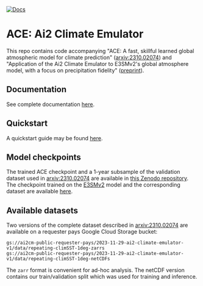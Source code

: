 [![Docs](https://readthedocs.org/projects/ai2-climate-emulator/badge/?version=latest)](https://ai2-climate-emulator.readthedocs.io/en/latest/)

# ACE: Ai2 Climate Emulator
This repo contains code accompanying "ACE: A fast, skillful learned global atmospheric model for climate prediction" ([arxiv:2310.02074](https://arxiv.org/abs/2310.02074)) and "Application of the Ai2 Climate Emulator to E3SMv2's global atmosphere model, with a focus on precipitation fidelity" ([preprint](https://doi.org/10.22541/au.170864176.62037635/v2)).

## Documentation

See complete documentation [here](https://ai2-climate-emulator.readthedocs.io/en/latest/).

## Quickstart

A quickstart guide may be found [here](https://ai2-climate-emulator.readthedocs.io/en/latest/quickstart.html).

## Model checkpoints

The trained ACE checkpoint and a 1-year subsample of the validation dataset used in [arxiv:2310.02074](https://arxiv.org/abs/2310.02074) are available in
[this Zenodo repository](https://doi.org/10.5281/zenodo.10791087).
The checkpoint trained on the [E3SMv2](https://doi.org/10.22541/au.170864176.62037635/v2) model 
and the corresponding dataset are available [here](https://portal.nersc.gov/archive/home/projects/e3sm/www/e3smv2-fme-dataset).

## Available datasets
Two versions of the complete dataset described in [arxiv:2310.02074](https://arxiv.org/abs/2310.02074)
are available on a requester pays Google Cloud Storage bucket:
```
gs://ai2cm-public-requester-pays/2023-11-29-ai2-climate-emulator-v1/data/repeating-climSST-1deg-zarrs
gs://ai2cm-public-requester-pays/2023-11-29-ai2-climate-emulator-v1/data/repeating-climSST-1deg-netCDFs
```
The `zarr` format is convenient for ad-hoc analysis. The netCDF version contains our
train/validation split which was used for training and inference.
